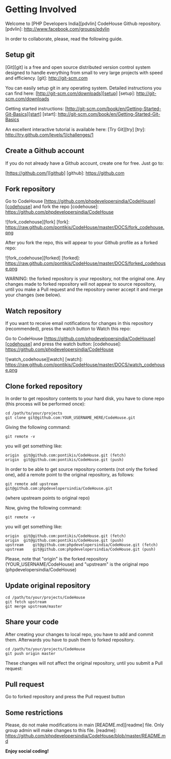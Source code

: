 Getting Involved
================

Welcome to [PHP Developers India][pdvlin] CodeHouse Github repository.
[pdvlin]: http://www.facebook.com/groups/pdvlin

In order to collaborate, please, read the following guide.

Setup git
---------

[Git][git] is a free and open source distributed version control system designed to handle everything from small to very large projects with speed and efficiency.
[git]: http://git-scm.com

You can easily setup git in any operating system. Detailed instructions you can find here: [http://git-scm.com/downloads][setup]
[setup]: http://git-scm.com/downloads

Getting started instructions: [http://git-scm.com/book/en/Getting-Started-Git-Basics][start]
[start]: http://git-scm.com/book/en/Getting-Started-Git-Basics

An excellent interactive tutorial is available here: [Try Git][try]
[try]: http://try.github.com/levels/1/challenges/1

Create a Github account
------------------------

If you do not already have a Github account, create one for free. Just go to:

[https://github.com/][github]
[github]: https://github.com


Fork repository
---------------

Go to CodeHouse [https://github.com/phpdevelopersindia/CodeHouse][codehouse] and fork the repo
[codehouse]: https://github.com/phpdevelopersindia/CodeHouse

![fork_codehouse][fork]
[fork]: https://raw.github.com/pontikis/CodeHouse/master/DOCS/fork_codehouse.png


After you fork the repo, this will appear to your Github profile as a forked repo:

![fork_codehouse][forked]
[forked]: https://raw.github.com/pontikis/CodeHouse/master/DOCS/forked_codehouse.png

WARNING: the forked repository is your repository, not the original one. Any changes made to forked repository will not appear to source repository, until you make a Pull request and the repository owner accept it and merge your changes (see below).


Watch repository
---------------

If you want to receive email notifications for changes in this repository (recommended), press the watch button to Watch this repo:

Go to CodeHouse [https://github.com/phpdevelopersindia/CodeHouse][codehouse] and press the watch button:
[codehouse]: https://github.com/phpdevelopersindia/CodeHouse

![watch_codehouse][watch]
[watch]: https://raw.github.com/pontikis/CodeHouse/master/DOCS/watch_codehouse.png


Clone forked repository
-----------------------

In order to get repository contents to your hard disk, you have to clone repo (this process will be performed once):

    cd /path/to/your/projects
    git clone git@github.com:YOUR_USERNAME_HERE/CodeHouse.git


Giving the following command:

    git remote -v

you will get something like:

    origin	git@github.com:pontikis/CodeHouse.git (fetch)
    origin	git@github.com:pontikis/CodeHouse.git (push)

In order to be able to get source repository contents (not only the forked one), add a remote point to the original repository, as follows:

    git remote add upstream git@github.com:phpdevelopersindia/CodeHouse.git

(where upstream points to original repo)

Now, giving the following command:

    git remote -v

you will get something like:

    origin	git@github.com:pontikis/CodeHouse.git (fetch)
    origin	git@github.com:pontikis/CodeHouse.git (push)
    upstream	git@github.com:phpdevelopersindia/CodeHouse.git (fetch)
    upstream	git@github.com:phpdevelopersindia/CodeHouse.git (push)

Please, note that "origin" is the forked repository (YOUR_USERNAME/CodeHouse) and "upstream" is the original repo (phpdevelopersindia/CodeHouse)


Update original repository
--------------------------


    cd /path/to/your/projects/CodeHouse
    git fetch upstream
    git merge upstream/master


Share your code
----------------

After creating your changes to local repo, you have to add and commit them. Afterwards you have to push them to forked repository.

    cd /path/to/your/projects/CodeHouse
    git push origin master

These changes will not affect the original repository, until you submit a Pull request:


Pull request
-------------

Go to forked repository and press the Pull request button


Some restrictions
----------------

Please, do not make modifications in main [README.md][readme] file. Only group admin will make changes to this file.
[readme]: https://github.com/phpdevelopersindia/CodeHouse/blob/master/README.md


**Enjoy social coding!**